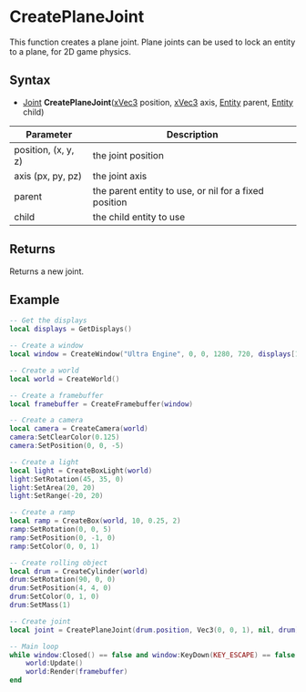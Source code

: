# CreatePlaneJoint

This function creates a plane joint. Plane joints can be used to lock an entity to a plane, for 2D game physics.

## Syntax

- [Joint](Joint.md) **CreatePlaneJoint**([xVec3](xVec3.md) position, [xVec3](xVec3.md) axis, [Entity](Entity.md) parent, [Entity](Entity.md) child)

Parameter | Description
---|---
position, (x, y, z) | the joint position
axis (px, py, pz) | the joint axis
parent | the parent entity to use, or nil for a fixed position
child | the child entity to use

## Returns

Returns a new joint.

## Example

```lua
-- Get the displays
local displays = GetDisplays()

-- Create a window
local window = CreateWindow("Ultra Engine", 0, 0, 1280, 720, displays[1], WINDOW_CENTER | WINDOW_TITLEBAR)

-- Create a world
local world = CreateWorld()

-- Create a framebuffer
local framebuffer = CreateFramebuffer(window)

-- Create a camera
local camera = CreateCamera(world)
camera:SetClearColor(0.125)
camera:SetPosition(0, 0, -5)

-- Create a light
local light = CreateBoxLight(world)
light:SetRotation(45, 35, 0)
light:SetArea(20, 20)
light:SetRange(-20, 20)

-- Create a ramp
local ramp = CreateBox(world, 10, 0.25, 2)
ramp:SetRotation(0, 0, 5)
ramp:SetPosition(0, -1, 0)
ramp:SetColor(0, 0, 1)

-- Create rolling object
local drum = CreateCylinder(world)
drum:SetRotation(90, 0, 0)
drum:SetPosition(4, 4, 0)
drum:SetColor(0, 1, 0)
drum:SetMass(1)

-- Create joint
local joint = CreatePlaneJoint(drum.position, Vec3(0, 0, 1), nil, drum)

-- Main loop
while window:Closed() == false and window:KeyDown(KEY_ESCAPE) == false do
    world:Update()
    world:Render(framebuffer)
end
```
